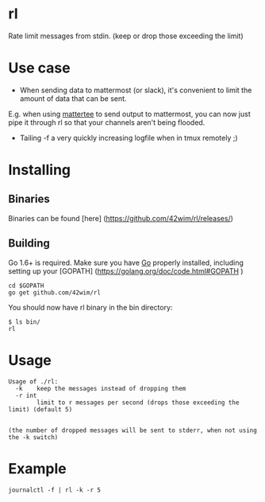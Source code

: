 # rl

Rate limit messages from stdin. (keep or drop those exceeding the limit)

# Use case
* When sending data to mattermost (or slack), it's convenient to limit the amount of data that can be sent.

E.g. when using [mattertee](https://github.com/42wim/matterstuff/tree/master/mattertee) to send output to mattermost, you can now just pipe it through rl so that your channels aren't being flooded.

* Tailing -f a very quickly increasing logfile when in tmux remotely ;)

# Installing
## Binaries
Binaries can be found [here] (https://github.com/42wim/rl/releases/)

## Building
Go 1.6+ is required. Make sure you have [Go](https://golang.org/doc/install) properly installed, including setting up your [GOPATH] (https://golang.org/doc/code.html#GOPATH
)

```
cd $GOPATH
go get github.com/42wim/rl
```

You should now have rl binary in the bin directory:

```
$ ls bin/
rl
```

# Usage
```
Usage of ./rl:
  -k    keep the messages instead of dropping them
  -r int
        limit to r messages per second (drops those exceeding the limit) (default 5)


(the number of dropped messages will be sent to stderr, when not using the -k switch)
```


# Example
```
journalctl -f | rl -k -r 5
```

